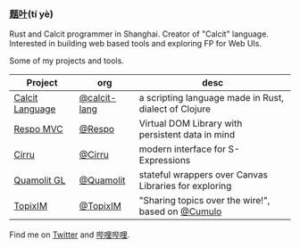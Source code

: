 ### [题叶](http://tiye.me/)(tí yè)

Rust and Calcit programmer in Shanghai. Creator of "Calcit" language. Interested in building web based tools and exploring FP for Web UIs.

Some of my projects and tools.

| Project                                    | org                                           | desc                                                                            |
| ------------------------------------------ | --------------------------------------------- | ------------------------------------------------------------------------------- |
| [Calcit Language](http://calcit-lang.org/) | [@calcit-lang](http://github.com/calcit-lang) | a scripting language made in Rust, dialect of Clojure                           |
| [Respo MVC](http://respo-mvc.org/)         | [@Respo](http://github.com/Respo/)            | Virtual DOM Library with persistent data in mind                                |
| [Cirru](http://cirru.org/)                 | [@Cirru](http://github.com/Cirru/)            | modern interface for S-Expressions                                              |
| [Quamolit GL](http://quamolit.org/)        | [@Quamolit](http://github.com/Quamolit/)      | stateful wrappers over Canvas Libraries for exploring                           |
| [TopixIM](http://topix.im/)                | [@TopixIM](https://github.com/TopixIM)        | "Sharing topics over the wire!", based on [@Cumulo](https://github.com/Cumulo/) |

Find me on [Twitter](https://twitter.com/) and [哔哩哔哩](https://space.bilibili.com/14227306/video).

